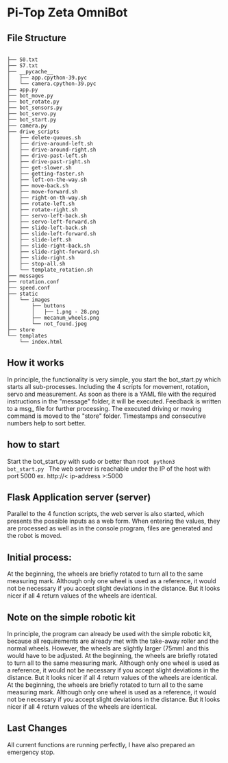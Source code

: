 # Pi-Top Zeta OmniBot

## File Structure
<code>
├── S0.txt
├── S7.txt
├── __pycache__
│   ├── app.cpython-39.pyc
│   └── camera.cpython-39.pyc
├── app.py
├── bot_move.py
├── bot_rotate.py
├── bot_sensors.py
├── bot_servo.py
├── bot_start.py
├── camera.py
├── drive_scripts
│   ├── delete-queues.sh
│   ├── drive-around-left.sh
│   ├── drive-around-right.sh
│   ├── drive-past-left.sh
│   ├── drive-past-right.sh
│   ├── get-slower.sh
│   ├── getting-faster.sh
│   ├── left-on-the-way.sh
│   ├── move-back.sh
│   ├── move-forward.sh
│   ├── right-on-th-way.sh
│   ├── rotate-left.sh
│   ├── rotate-right.sh
│   ├── servo-left-back.sh
│   ├── servo-left-forward.sh
│   ├── slide-left-back.sh
│   ├── slide-left-forward.sh
│   ├── slide-left.sh
│   ├── slide-right-back.sh
│   ├── slide-right-forward.sh
│   ├── slide-right.sh
│   ├── stop-all.sh
│   └── template_rotation.sh
├── messages
├── rotation.conf
├── speed.conf
├── static
│   └── images
│       ├── buttons
│       │   ├── 1.png - 28.png
│       ├── mecanum_wheels.png
│       └── not_found.jpeg
├── store
└── templates
    └── index.html
</code>

## How it works

In principle, the functionality is very simple, you start the bot_start.py which starts all sub-processes. Including the 4 scripts for movement, rotation, servo and measurement. As soon as there is a YAML file with the required instructions in the "message" folder, it will be executed. Feedback is written to a msg_ file for further processing. The executed driving or moving command is moved to the "store" folder. Timestamps and consecutive numbers help to sort better.

## how to start

Start the bot_start.py with sudo or better than root
<code>
python3 bot_start.py
</code>
The web server is reachable under the IP of the host with port 5000 ex. http://< ip-address >:5000

## Flask Application server (server)

Parallel to the 4 function scripts, the web server is also started, which presents the possible inputs as a web form. When entering the values, they are processed as well as in the console program, files are generated and the robot is moved.

## Initial process:

At the beginning, the wheels are briefly rotated to turn all to the same measuring mark. Although only one wheel is used as a reference, it would not be necessary if you accept slight deviations in the distance. But it looks nicer if all 4 return values of the wheels are identical.

## Note on the simple robotic kit

In principle, the program can already be used with the simple robotic kit, because all requirements are already met with the take-away roller and the normal wheels. However, the wheels are slightly larger (75mm) and this would have to be adjusted.
At the beginning, the wheels are briefly rotated to turn all to the same measuring mark. Although only one wheel is used as a reference, it would not be necessary if you accept slight deviations in the distance. But it looks nicer if all 4 return values of the wheels are identical.
At the beginning, the wheels are briefly rotated to turn all to the same measuring mark. Although only one wheel is used as a reference, it would not be necessary if you accept slight deviations in the distance. But it looks nicer if all 4 return values of the wheels are identical.

## Last Changes

All current functions are running perfectly, I have also prepared an emergency stop.
